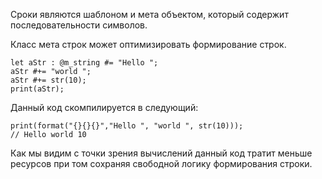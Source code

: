 Сроки являются шаблоном и мета объектом, который
содержит последовательности символов.

Класс мета строк может оптимизировать формирование строк.
```
let aStr : @m_string #= "Hello ";
aStr #+= "world ";
aStr #+= str(10);
print(aStr);
```
Данный код скомпилируется в следующий:
```
print(format("{}{}{}","Hello ", "world ", str(10)));
// Hello world 10
```
Как мы видим с точки зрения вычислений данный код
тратит меньше ресурсов при том сохраняя свободной логику
формирования строки.